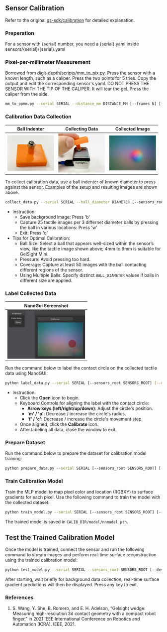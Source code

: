 ## Sensor Calibration
Refer to the original [gs-sdk/calibration](https://github.com/joehjhuang/gs_sdk/tree/master/calibration) for detailed explanation.

### Preperation
For a sensor with {serial} number, you need a {serial}.yaml inside sensors/{serial}/{serial}.yaml

### Pixel-per-millimeter Measurement
Borrowed from [digit-depth/scripts/mm_to_pix.py](https://github.com/vocdex/digit-depth/blob/main/scripts/mm_to_pix.py).
Press the sensor with a known length, such as a caliper. Press the two points for 5 tries. Copy the output and edit the corresponding sensor's yaml.
DO NOT PRESS THE SENSOR WITH THE TIP OF THE CALIPER. It will tear the gel. Press the caliper from the side.
```bash
mm_to_ppmm.py --serial SERIAL --distance_mm DISTANCE_MM [--frames N] [--sensors_root SENSORS_ROOT]
```

### Calibration Data Collection
| Ball Indenter | Collecting Data | Collected Image |
|---------|---------|---------|
| <img src="../assets/ball_indenter.jpg" width="150"/>  | <img src="../assets/pressing.jpg" width="150"/>  | <img src="../assets/ball_image.png" width="150"/>  |

To collect calibration data, use a ball indenter of known diameter to press against the sensor. Examples of the setup and resulting images are shown above.
```bash
collect_data.py --serial SERIAL --ball_diameter DIAMETER [--sensors_root SENSORS_ROOT]
```
* Instruction:
  * Save background image: Press 'b'
  * Capture 25 tactile images per 3 differnet diameter balls by pressing the ball in various locations: Press 'w'
  * Exit: Press 'q'
* Tips for Optimal Calibration:
  * Ball Size: Select a ball that appears well-sized within the sensor’s view, like the tactile image shown above; 4mm to 9mm is suitable for GelSight Mini.
  * Pressure: Avoid pressing too hard.
  * Coverage: Capture at least 50 images with the ball contacting different regions of the sensor.
  * Using Multiple Balls: Specify distinct `BALL_DIAMETER` values if balls in different size are applied.

### Label Collected Data
| NanoGui Screenshot |
|---------|
| <img src="../assets/nanogui.png" width="250"/>  |

Run the command below to label the contact circle on the collected tactile data using NanoGUI:

```bash
python label_data.py --serial SERIAL [--sensors_root SENSORS_ROOT] [--display_difference] [--detect_circle]
```
* Instruction:
  * Click the **Open** icon to begin.
  * Keyboard Controls for aligning the label with the contact circle:
    * **Arrow keys (left/right/up/down)**: Adjust the circle's position.
    * **'m' / 'p'**: Decrease / increase the circle's radius.
    * **'f' / 'c'**: Decrease / increase the circle's movement step.
  * Once aligned, click the **Calibrate** icon.
  * After labeling all data, close the window to exit.

### Prepare Dataset
Run the command below to prepare the dataset for calibration model training:
```bash
python prepare_data.py --serial SERIAL [--sensors_root SENSORS_ROOT] [--radius_reduction RADIUS_REDUCTION]
```

### Train Calibration Model
Train the MLP model to map pixel color and location (RGBXY) to surface gradients for each pixel. Use the following command to train the model with the collected dataset:
```bash
python train_model.py --serial SERIAL [--sensors_root SENSORS_ROOT] [--n_epochs N_EPOCHS] [--lr LR] [--device {cpu, cuda}]
```

The trained model is saved in `CALIB_DIR/model/nnmodel.pth`.

## Test the Trained Calibration Model
Once the model is trained, connect the sensor and run the following command to stream images and perform real-time surface reconstruction using the trained calibration model:

```bash
python test_model.py --serial SERIAL --sensors_root SENSORS_ROOT [--device_type DEVICE_TYPE] [--mode MODE] [--use_mask]
```
After starting, wait briefly for background data collection; real-time surface gradient predictions will then be displayed. Press any key to exit.


### References
1. S. Wang, Y. She, B. Romero, and E. H. Adelson, “Gelsight wedge:
Measuring high-resolution 3d contact geometry with a compact robot
finger,” in 2021 IEEE International Conference on Robotics and
Automation (ICRA). IEEE, 2021.
